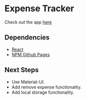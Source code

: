 # Expense Tracker

Check out the app [here](https://the-fetaverse.github.io/ra-expense-tracker/)

## Dependencies

- [React](https://reactjs.org/)
- [NPM Github Pages](https://www.npmjs.com/package/gh-pages)

## Next Steps
- Use Material-UI.
- Add remove expense functionality.
- Add local storage functionality.

